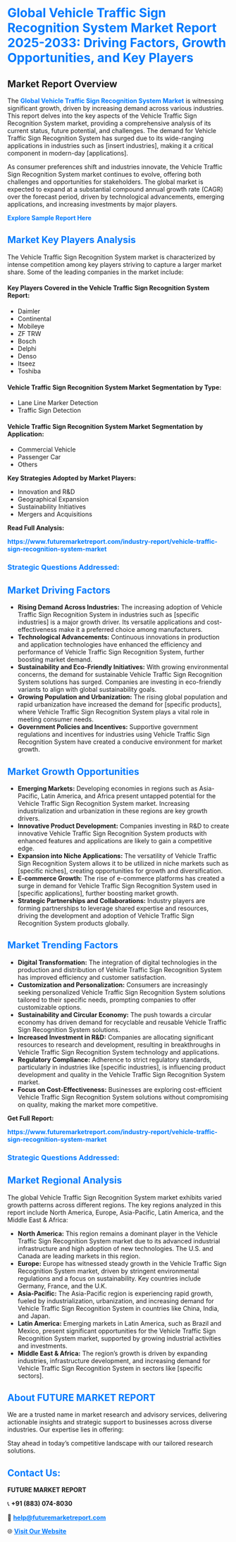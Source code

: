 <h1 style="color: #007BFF;">Global Vehicle Traffic Sign Recognition System Market Report 2025-2033: Driving Factors, Growth Opportunities, and Key Players</h1>

<section id="overview">
<h2>Market Report Overview</h2>
<p>The <a href="https://www.futuremarketreport.com/industry-report/vehicle-traffic-sign-recognition-system-market" style="color: #007BFF; text-decoration: none;"><strong>Global Vehicle Traffic Sign Recognition System Market</strong></a> is witnessing significant growth, driven by increasing demand across various industries. This report delves into the key aspects of the Vehicle Traffic Sign Recognition System market, providing a comprehensive analysis of its current status, future potential, and challenges. The demand for Vehicle Traffic Sign Recognition System has surged due to its wide-ranging applications in industries such as [insert industries], making it a critical component in modern-day [applications].</p>
<p>As consumer preferences shift and industries innovate, the Vehicle Traffic Sign Recognition System market continues to evolve, offering both challenges and opportunities for stakeholders. The global market is expected to expand at a substantial compound annual growth rate (CAGR) over the forecast period, driven by technological advancements, emerging applications, and increasing investments by major players.</p>
</section>

<section id="overview">
<p><a href="https://www.futuremarketreport.com/request-sample/reportId=54859" style="color: #007BFF; text-decoration: none;"><strong>Explore Sample Report Here</strong></a></p>
</section>

<section id="key-players">
<h2 style="color: #007BFF;">Market Key Players Analysis</h2>
<p>The Vehicle Traffic Sign Recognition System market is characterized by intense competition among key players striving to capture a larger market share. Some of the leading companies in the market include:</p>
<h4>Key Players Covered in the Vehicle Traffic Sign Recognition System Report:</h4>
<ul><li>Daimler</li><li>Continental</li><li>Mobileye</li><li>ZF TRW</li><li>Bosch</li><li>Delphi</li><li>Denso</li><li>Itseez</li><li>Toshiba</li></ul>
<h4>Vehicle Traffic Sign Recognition System Market Segmentation by Type:</h4>
<ul><li>Lane Line Marker Detection</li><li>Traffic Sign Detection</li></ul>

<h4>Vehicle Traffic Sign Recognition System Market Segmentation by Application:</h4>
<ul><li>Commercial Vehicle</li><li>Passenger Car</li><li>Others</li></ul>
<p><strong>Key Strategies Adopted by Market Players:</strong></p>
<ul>
<li>Innovation and R&D</li>
<li>Geographical Expansion</li>
<li>Sustainability Initiatives</li>
<li>Mergers and Acquisitions</li>
</ul>
</section>

<section>
<p><strong>Read Full Analysis: </strong></p><a href="https://www.futuremarketreport.com/industry-report/vehicle-traffic-sign-recognition-system-market" style="color: #007BFF; text-decoration: none;"><strong>https://www.futuremarketreport.com/industry-report/vehicle-traffic-sign-recognition-system-market</strong></a>
<h3 style="color: #007BFF;">Strategic Questions Addressed:</h3>
</section>

<section id="driving-factors">
<h2 style="color: #007BFF;">Market Driving Factors</h2>
<ul>
<li><strong>Rising Demand Across Industries:</strong> The increasing adoption of Vehicle Traffic Sign Recognition System in industries such as [specific industries] is a major growth driver. Its versatile applications and cost-effectiveness make it a preferred choice among manufacturers.</li>
<li><strong>Technological Advancements:</strong> Continuous innovations in production and application technologies have enhanced the efficiency and performance of Vehicle Traffic Sign Recognition System, further boosting market demand.</li>
<li><strong>Sustainability and Eco-Friendly Initiatives:</strong> With growing environmental concerns, the demand for sustainable Vehicle Traffic Sign Recognition System solutions has surged. Companies are investing in eco-friendly variants to align with global sustainability goals.</li>
<li><strong>Growing Population and Urbanization:</strong> The rising global population and rapid urbanization have increased the demand for [specific products], where Vehicle Traffic Sign Recognition System plays a vital role in meeting consumer needs.</li>
<li><strong>Government Policies and Incentives:</strong> Supportive government regulations and incentives for industries using Vehicle Traffic Sign Recognition System have created a conducive environment for market growth.</li>
</ul>
</section>

<section id="growth-opportunities">
<h2 style="color: #007BFF;">Market Growth Opportunities</h2>
<ul>
<li><strong>Emerging Markets:</strong> Developing economies in regions such as Asia-Pacific, Latin America, and Africa present untapped potential for the Vehicle Traffic Sign Recognition System market. Increasing industrialization and urbanization in these regions are key growth drivers.</li>
<li><strong>Innovative Product Development:</strong> Companies investing in R&D to create innovative Vehicle Traffic Sign Recognition System products with enhanced features and applications are likely to gain a competitive edge.</li>
<li><strong>Expansion into Niche Applications:</strong> The versatility of Vehicle Traffic Sign Recognition System allows it to be utilized in niche markets such as [specific niches], creating opportunities for growth and diversification.</li>
<li><strong>E-commerce Growth:</strong> The rise of e-commerce platforms has created a surge in demand for Vehicle Traffic Sign Recognition System used in [specific applications], further boosting market growth.</li>
<li><strong>Strategic Partnerships and Collaborations:</strong> Industry players are forming partnerships to leverage shared expertise and resources, driving the development and adoption of Vehicle Traffic Sign Recognition System products globally.</li>
</ul>
</section>

<section id="trending-factors">
<h2 style="color: #007BFF;">Market Trending Factors</h2>
<ul>
<li><strong>Digital Transformation:</strong> The integration of digital technologies in the production and distribution of Vehicle Traffic Sign Recognition System has improved efficiency and customer satisfaction.</li>
<li><strong>Customization and Personalization:</strong> Consumers are increasingly seeking personalized Vehicle Traffic Sign Recognition System solutions tailored to their specific needs, prompting companies to offer customizable options.</li>
<li><strong>Sustainability and Circular Economy:</strong> The push towards a circular economy has driven demand for recyclable and reusable Vehicle Traffic Sign Recognition System solutions.</li>
<li><strong>Increased Investment in R&D:</strong> Companies are allocating significant resources to research and development, resulting in breakthroughs in Vehicle Traffic Sign Recognition System technology and applications.</li>
<li><strong>Regulatory Compliance:</strong> Adherence to strict regulatory standards, particularly in industries like [specific industries], is influencing product development and quality in the Vehicle Traffic Sign Recognition System market.</li>
<li><strong>Focus on Cost-Effectiveness:</strong> Businesses are exploring cost-efficient Vehicle Traffic Sign Recognition System solutions without compromising on quality, making the market more competitive.</li>
</ul>
</section>

<section>
<p><strong>Get Full Report: </strong></p><a href="https://www.futuremarketreport.com/industry-report/vehicle-traffic-sign-recognition-system-market" style="color: #007BFF; text-decoration: none;"><strong>https://www.futuremarketreport.com/industry-report/vehicle-traffic-sign-recognition-system-market</strong></a>
<h3 style="color: #007BFF;">Strategic Questions Addressed:</h3>
</section>


<section id="regional-analysis">
<h2 style="color: #007BFF;">Market Regional Analysis</h2>
<p>The global Vehicle Traffic Sign Recognition System market exhibits varied growth patterns across different regions. The key regions analyzed in this report include North America, Europe, Asia-Pacific, Latin America, and the Middle East & Africa:</p>
<ul>
<li><strong>North America:</strong> This region remains a dominant player in the Vehicle Traffic Sign Recognition System market due to its advanced industrial infrastructure and high adoption of new technologies. The U.S. and Canada are leading markets in this region.</li>
<li><strong>Europe:</strong> Europe has witnessed steady growth in the Vehicle Traffic Sign Recognition System market, driven by stringent environmental regulations and a focus on sustainability. Key countries include Germany, France, and the U.K.</li>
<li><strong>Asia-Pacific:</strong> The Asia-Pacific region is experiencing rapid growth, fueled by industrialization, urbanization, and increasing demand for Vehicle Traffic Sign Recognition System in countries like China, India, and Japan.</li>
<li><strong>Latin America:</strong> Emerging markets in Latin America, such as Brazil and Mexico, present significant opportunities for the Vehicle Traffic Sign Recognition System market, supported by growing industrial activities and investments.</li>
<li><strong>Middle East & Africa:</strong> The region’s growth is driven by expanding industries, infrastructure development, and increasing demand for Vehicle Traffic Sign Recognition System in sectors like [specific sectors].</li>
</ul>
</section>

<footer>
<h2 style="color: #007BFF;">About FUTURE MARKET REPORT</h2>
<p>We are a trusted name in market research and advisory services, delivering actionable insights and strategic support to businesses across diverse industries. Our expertise lies in offering:</p>

<p>Stay ahead in today’s competitive landscape with our tailored research solutions.</p>

<h2 style="color: #007BFF;">Contact Us:</h2>
<p><strong>FUTURE MARKET REPORT</strong></p>
<p>📞 <strong>+91 (883) 074-8030</strong></p>
<p>📧 <strong><a href="mailto:help@futuremarketreport.com" style="color: #007BFF;">help@futuremarketreport.com</a></strong></p>
<p>🌐 <strong><a href="https://www.futuremarketreport.com/" style="color: #007BFF;">Visit Our Website</a></strong></p>
</footer>